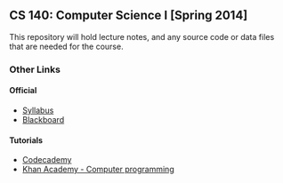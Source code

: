 ## CS 140: Computer Science I [Spring 2014]

This repository will hold lecture notes, and any source code or data
files that are needed for the course.

### Other Links

#### Official

* [Syllabus](https://docs.google.com/document/d/1afPDl-z0UrY178aPMbr7APbow1eforJhDZEDE3JpL8I/pub)
* [Blackboard](blackboard.olivetcollege.edu)

#### Tutorials

* [Codecademy](http://codecademy.com)
* [Khan Academy - Computer programming](https://www.khanacademy.org/cs)
